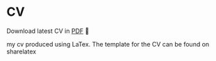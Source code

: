 # CV

Download latest CV in [PDF](https://github.com/JackWolverson/CV/raw/master/cv.pdf) :page_facing_up:

my cv produced using LaTex. The template for the CV can be found on sharelatex

